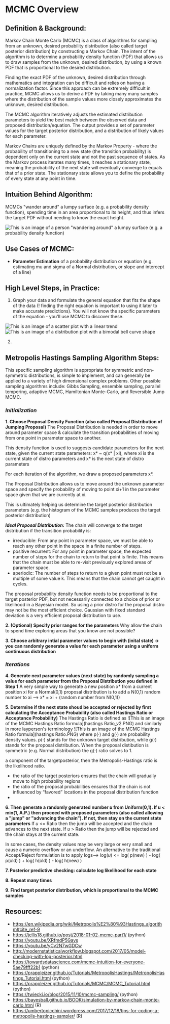 # MCMC Overview

## Definition & Background:
Markov Chain Monte Carlo (MCMC) is a class of algorithms for sampling from an unknown, desired probability distribution (also called target posterior distribution) by constructing a Markov Chain. The intent of the algorithm is to determine a probability density function (PDF) that allows us to draw samples from the unknown, desired distribution, by using a known PDF that is proportional to the desired distribution.

Finding the exact PDF of the unknown, desired distribution through mathematics and integration can be difficult and relies on having a normalization factor. Since this approach can be extremely difficult in practice, MCMC allows us to derive a PDF by taking many many samples where the distribution of the sample values more closely approximates the unknown, desired distribution.

The MCMC algorithm iteratively adjusts the estimated distribution parameters to yield the best match between the observed data and proposed distribution/equation. The output provides a set of parameter values for the target posterior distribution, and a distribution of likely values for each parameter.

Markov Chains are uniquely defined by the Markov Property - where the probability of transitioning to a new state (the transition probability) is dependent only on the current state and not the past sequence of states. As the Markov process iterates many times, it reaches a stationary state, meaning the probability of the next state will eventually converge to equals that of a prior state. The stationary state allows you to define the probability of every state at any point in time.

## Intuition Behind Algorithm:
MCMCs "wander around" a lumpy surface (e.g. a probability density function), spending time in an area proportional to its height, and thus infers the target PDF without needing to know the exact height.

![This is an image of a person "wandering around" a lumpy surface (e.g. a probability density function)](mcmc_graphic.jpg)

## Use Cases of MCMC:
- **Parameter Estimation** of a probability distribution or equation (e.g. estimating mu and sigma of a Normal distribution, or slope and intercept of a line)

## High Level Steps, in Practice:
1. Graph your data and formulate the general equation that fits the shape of the data (! finding the right equation is important to using it later to make accurate predictions). You will not know the specific parameters of the equation - you'll use MCMC to discover these.

![This is an image of a scatter plot with a linear trend](linear_ex.PNG)
![This is an image of a distribution plot with a bimodal bell curve shape](multimodal_ex.PNG)

2. 



## Metropolis Hastings Sampling Algorithm Steps:
This specific sampling algorithm is appropriate for symmetric and non-symmetric distributions, is simple to implement, and can generally be applied to a variety of high dimensional complex problems. Other possible sampling algorithms include: Gibbs Sampling, ensemble sampling, parallel tempering, adaptive MCMC, Hamiltonian Monte-Carlo, and Reversible Jump MCMC. 

### _Initialization_ ###
**1. Choose Proposal Density Function (also called Proposal Distribution of Jumping Proposal)**
The Proposal Distribution is needed in order to move around parameter space & calculate the transition probabilities of moving from one point in parameter space to another. 

This density function is used to suggests candidate parameters for the next state, given the current state parameters:
x* ~ q(x* | xi),
where xi is the current state of distro parameters and x* is the next state of distro parameters

For each iteration of the algorithm, we draw a proposed parameters x*.

The Proposal Distribution allows us to move around the unknown parameter space and specify the probability of moving to point xi+1 in the parameter space given that we are currently at xi.

This is ultimately helping us determine the target posterior distribution parameters (e.g. the histogram of the MCMC samples produces the target posterior distribution)

***Ideal Proposal Distribution:***
The chain will converge to the target distribution if the transition probability is:
- irreducible: From any point in parameter space, we must be able to reach any other point in the space in a finite number of steps.
- positive recurrent: For any point in parameter space, the expected number of steps for the chain to return to that point is finite. This means that the chain must be able to re-visit previously explored areas of parameter space.
- aperiodic: The number of steps to return to a given point must not be a multiple of some value k. This means that the chain cannot get caught in cycles.

The proposal probability density function needs to be proportional to the target posterior PDF, but not necessarily connected to a choice of prior or likelihood in a Bayesian model. So using a prior distro for the proposal distro may not be the most efficient choice. Gaussian with fixed standard deviation is a very efficient proposal distribution to use.


**2. (Optional) Specify prior ranges for the parameters**
Why allow the chain to spend time exploring areas that you know are not possible?

**3. Choose arbitrary intial parameter values to begin with (inital state) -> you can randomly generate a value for each parameter using a uniform continuous distribution**

### _Iterations_ ###
**4. Generate next parameter values (next state) by randomly sampling a value for each parameter from the Proposal Distribution you defined in Step 1**
A very simple way to generate a new position x* from a current position xi for a Normal(0,1) proposal distribution is to add a N(0,1) random number to xi -->
x* = xi + (random number from N(0,1))

**5. Determine if the next state shoud be accepted or rejected by first calculating the Acceptance Probability (also called Hastings Ratio or Acceptance Probability)**
The Hastings Ratio is defined as 
![This is an image of the MCMC Hastings Ratio formula](hastings Ratio_v2.PNG)
and similarly in more layperson's terminology
![This is an image of the MCMC Hastings Ratio formula](hastings Ratio.PNG)
where p(⋅) and g(⋅) are probability density values. p(⋅) stands for the unknown target distribution, while g(⋅) stands for the proposal distribution.
When the proposal distibution is symmetric (e.g. Normal distribution) the g(⋅) ratio solves to 1. 



a component of the targetposterior, then the Metropolis-Hastings ratio is the likelihood ratio.

- the ratio of the target posteriors ensures that the chain will gradually move to high probability regions
- the ratio of the proposal probabilities ensures that the chain is not influenced by “favored” locations in the proposal distribution function
- 

**6. Then generate a randomly generated number *u* from Uniform(0,1). If u < min(1, A.P.) then proceed with proposed parameters (also called allowing a "jump" or "advancing the chain"). If not, then stay on the current state parameters**
If _u_ <= Ratio then the jump will be accepted and the chain advances to the next state.
If _u_ > Ratio then the jump will be rejected and the chain stays at the current state.

In some cases, the density values may be very large or very small and cause a numeric overflow or an underflow. An alternative to the traditional Accept/Reject formulation is to apply logs-->
log(_u_) <= log( p(new) ) - log( p(old) ) + log( h(old) ) - log( h(new) )

**7. Posterior predictive checking: calculate log likelihood for each state**

**8. Repeat many times**

**9. Find target posterior distribution, which is proportional to the MCMC samples**


## Resources:
- https://en.wikipedia.org/wiki/Metropolis%E2%80%93Hastings_algorithm#cite_ref-9
- https://jellis18.github.io/post/2018-01-02-mcmc-part1/ (python)
- https://youtu.be/XRfmdP5Gavs
- https://youtu.be/yCv2N7wGDCw
- http://modernstatisticalworkflow.blogspot.com/2017/05/model-checking-with-log-posterior.html
- https://towardsdatascience.com/mcmc-intuition-for-everyone-5ae79fff22b1 (python)
- https://prappleizer.github.io/Tutorials/MetropolisHastings/MetropolisHastings_Tutorial.html (python)
- https://prappleizer.github.io/Tutorials/MCMC/MCMC_Tutorial.html (python)
- https://twiecki.io/blog/2015/11/10/mcmc-sampling/ (python)
- https://bayesball.github.io/BOOK/simulation-by-markov-chain-monte-carlo.html (R)
- https://umbertopicchini.wordpress.com/2017/12/18/tips-for-coding-a-metropolis-hastings-sampler/ (R)
